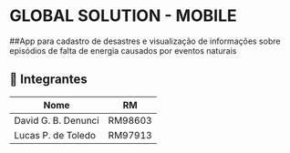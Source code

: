 # GLOBAL SOLUTION - MOBILE

##App para cadastro de desastres e visualização de informações sobre episódios de falta de energia causados por eventos naturais

## 👥 Integrantes

| Nome               | RM       |
|--------------------|----------|
| David G. B. Denunci| RM98603  |
| Lucas P. de Toledo | RM97913  |

